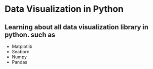 # Data Visualization in Python
## Learning about all data visualization library in python. such as 
- Matplotlib
- Seaborn
- Numpy
- Pandas